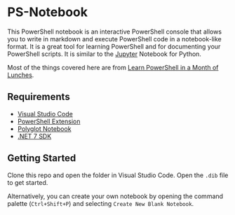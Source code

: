 # PS-Notebook

This PowerShell notebook is an interactive PowerShell console that allows you to write in markdown and execute PowerShell code in a notebook-like format. It is a great tool for learning PowerShell and for documenting your PowerShell scripts. It is similar to the [Jupyter](https://jupyter.org/) Notebook for Python.

Most of the things covered here are from [Learn PowerShell in a Month of Lunches](https://www.manning.com/books/learn-powershell-in-a-month-of-lunches).

## Requirements

- [Visual Studio Code](https://code.visualstudio.com/)
- [PowerShell Extension](https://marketplace.visualstudio.com/items?itemName=ms-vscode.PowerShell)
- [Polyglot Notebook](https://marketplace.visualstudio.com/items?itemName=ms-dotnettools.dotnet-interactive-vscode)
- [.NET 7 SDK](https://dotnet.microsoft.com/download/dotnet/7.0)

## Getting Started

Clone this repo and open the folder in Visual Studio Code. Open the `.dib` file to get started.

Alternatively, you can create your own notebook by opening the command palette (`Ctrl+Shift+P`) and selecting `Create New Blank Notebook`.